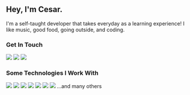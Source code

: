 ## Hey, I'm Cesar.
I'm a self-taught developer that takes everyday as a learning experience!
I like music, good food, going outside, and coding.

### Get In Touch
<a href="mailto:cesar98v@gmail.com"><img src="https://img.shields.io/badge/Gmail-D14836?style=for-the-badge&logo=gmail&logoColor=white"></a> <a href="https://www.linkedin.com/in/cesarvillalvir/"><img src="https://img.shields.io/badge/LinkedIn-0077B5?style=for-the-badge&logo=linkedin&logoColor=white"></a> <a href=""><img src="https://img.shields.io/badge/portfolio-0A0A0A?style=for-the-badge&logo=dev.to&logoColor=white"></a> 

### Some Technologies I Work With
<img src="https://img.shields.io/badge/JavaScript-F7DF1E?style=for-the-badge&logo=javascript&logoColor=black">  <img src="https://img.shields.io/badge/HTML5-E34F26?style=for-the-badge&logo=html5&logoColor=white"> <img src="https://img.shields.io/badge/CSS3-1572B6?style=for-the-badge&logo=css3&logoColor=white"> <img src="https://img.shields.io/badge/React-20232A?style=for-the-badge&logo=react&logoColor=61DAFB"> <img src="https://img.shields.io/badge/Redux-593D88?style=for-the-badge&logo=redux&logoColor=white"> <img src="https://img.shields.io/badge/Node.js-43853D?style=for-the-badge&logo=node.js&logoColor=white"> <img src="https://img.shields.io/badge/MongoDB-4EA94B?style=for-the-badge&logo=mongodb&logoColor=white">
...and many others
